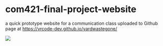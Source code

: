 # com421-final-project-website


a quick prototype website for a communication class uploaded to 
Github page at https://vrcode-dev.github.io/yardwastegone/

<img src ="./screen-capture.png">
